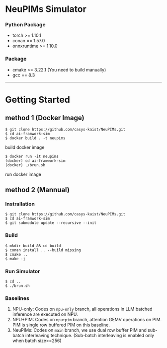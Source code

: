 # NeuPIMs Simulator

### Python Package

- torch >= 1.10.1
- conan == 1.57.0
- onnxruntime >= 1.10.0

### Package

- cmake >= 3.22.1 (You need to build manually)
- gcc == 8.3

---

# Getting Started

## method 1 (Docker Image)

```
$ git clone https://github.com/casys-kaist/NeuPIMs.git
$ cd ai-framwork-sim
$ docker build . -t neupims
```

build docker image

```
$ docker run -it neupims
(docker) cd ai-framwork-sim
(docker) ./brun.sh
```

run docker image

## method 2 (Mannual)

### Instrallation

```
$ git clone https://github.com/casys-kaist/NeuPIMs.git
$ cd ai-framwork-sim
$ git submodule update --recursive --init
```

### Build

```
$ mkdir build && cd build
$ conan install .. --build missing
$ cmake ..
$ make -j
```

### Run Simulator

```
$ cd ..
$ ./brun.sh
```

### Baselines

1. NPU-only: Codes on `npu-only` branch, all operations in LLM batched inference are executed on NPU.
2. NPU+PIM: Codes on `npu+pim` branch, attention GEMV operations on PIM. PIM is single row buffered PIM on this baseline.
3. NeuPIMs: Codes on `main` branch, we use dual row buffer PIM and sub-batch interleaving technique. (Sub-batch interleaving is enabled only when batch size>=256)
